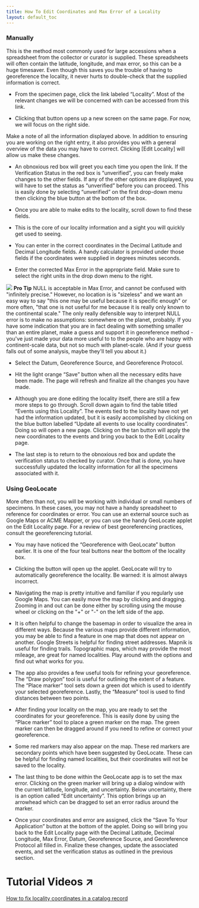 ```yaml
---
title: How To Edit Coordinates and Max Error of a Locality
layout: default_toc
---
```


### Manually

This is the method most commonly used for large accessions when a spreadsheet from the collector or curator is supplied. These spreadsheets will often contain the latitude, longitude, and max error, so this can be a huge timesaver. Even though this saves you the trouble of having to georeference the locality, it never hurts to double-check that the supplied information is correct.

* From the specimen page, click the link labeled “Locality”. Most of the relevant changes we will be concerned with can be accessed from this link.

* Clicking that button opens up a new screen on the same page. For now, we will focus on the right side.

Make a note of all the information displayed above. In addition to ensuring you are working on the right entry, it also provides you with a general overview of the data you may have to correct. Clicking [Edit Locality] will allow us make these changes.

* An obnoxious red box will greet you each time you open the link. If the Verification Status in the red box is “unverified”, you can freely make changes to the other fields. If any of the other options are displayed, you will have to set the status as “unverified” before you can proceed. This is easily done by selecting “unverified” on the first drop-down menu then clicking the blue button at the bottom of the box.

* Once you are able to make edits to the locality, scroll down to find these fields.

* This is the core of our locality information and a sight you will quickly get used to seeing.

 * You can enter in the correct coordinates in the Decimal Latitude and Decimal Longitude fields. A handy calculator is provided under those fields if the coordinates were supplied in degrees minutes seconds.

 * Enter the corrected Max Error in the appropriate field. Make sure to select the right units in the drop down menu to the right.

![](https://raw.githubusercontent.com/ArctosDB/documentation-wiki/gh-pages/tutorial_images/Bear%20Pro.jpg) **Pro Tip**
NULL is acceptable in Max Error, and cannot be confused with "infinitely precise." However, no location is is "sizeless" and we want an easy way to say "this one may be useful because it is specific enough" or more often, "that one is not useful for me because it is really only known to the continental scale." The only really defensible way to interpret NULL error is to make no assumptions: somewhere on the planet, probably. If you have some indication that you are in fact dealing with something smaller than an entire planet, make a guess and support it in georeference method - you've just made your data more useful to to the people who are happy with continent-scale data, but not so much with planet-scale. (And if your guess falls out of some analysis, maybe they'll tell you about it.)

 * Select the Datum, Georeference Source, and Georeference Protocol.

* Hit the light orange “Save” button when all the necessary edits have been made. The page will refresh and finalize all the changes you have made.

* Although you are done editing the locality itself, there are still a few more steps to go through. Scroll down again to find the table titled “Events using this Locality”. The events tied to the locality have not yet had the information updated, but it is easily accomplished by clicking on the blue button labelled “Update all events to use locality coordinates”. Doing so will open a new page. Clicking on the tan button will apply the new coordinates to the events and bring you back to the Edit Locality page.

* The last step is to return to the obnoxious red box and update the verification status to checked by curator. Once that is done, you have successfully updated the locality information for all the specimens associated with it.

### Using GeoLocate

More often than not, you will be working with individual or small numbers of specimens. In these cases, you may not have a handy spreadsheet to reference for coordinates or error. You can use an external source such as Google Maps or ACME Mapper, or you can use the handy GeoLocate applet on the Edit Locality page. For a review of best georeferencing practices, consult the georeferencing tutorial.

* You may have noticed the “Georeference with GeoLocate” button earlier. It is one of the four teal buttons near the bottom of the locality box.

* Clicking the button will open up the applet. GeoLocate will try to automatically georeference the locality. Be warned: it is almost always incorrect.

 * Navigating the map is pretty intuitive and familiar if you regularly use Google Maps. You can easily move the map by clicking and dragging. Zooming in and out can be done either by scrolling using the mouse wheel or clicking on the "+" or "-" on the left side of the app.

 * It is often helpful to change the basemap in order to visualize the area in different ways. Because the various maps provide different information, you may be able to find a feature in one map that does not appear on another. Google Streets is helpful for finding street addresses. Mapnik is useful for finding trails. Topographic maps, which may provide the most mileage, are great for named localities. Play around with the options and find out what works for you.

 * The app also provides a few useful tools for refining your georeference. The “Draw polygon” tool is useful for outlining the extent of a feature. The “Place marker” tool sets down a green dot which is used to identify your selected georeference. Lastly, the “Measure” tool is used to find distances between two points.

* After finding your locality on the map, you are ready to set the coordinates for your georeference. This is easily done by using the “Place marker” tool to place a green marker on the map. The green marker can then be dragged around if you need to refine or correct your georeference.

 * Some red markers may also appear on the map. These red markers are secondary points which have been suggested by GeoLocate. These can be helpful for finding named localities, but their coordinates will not be saved to the locality.

* The last thing to be done within the GeoLocate app is to set the max error. Clicking on the green marker will bring up a dialog window with the current latitude, longitude, and uncertainty. Below uncertainty, there is an option called “Edit uncertainty”.  This option brings up an arrowhead which can be dragged to set an error radius around the marker.

* Once your coordinates and error are assigned, click the “Save To Your Application” button at the bottom of the applet. Doing so will bring you back to the Edit Locality page with the Decimal Latitude, Decimal Longitude, Max Error, Datum, Georeference Source, and Georeference Protocol all filled in. Finalize these changes, update the associated events, and set the verification status as outlined in the previous section.

# Tutorial Videos ↗️

[How to fix locality coordinates in a catalog record](https://youtu.be/MM5lgfACD9k)
